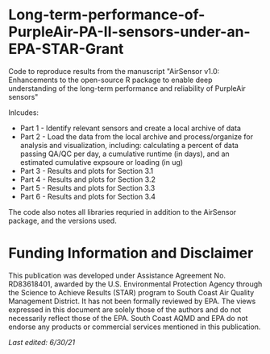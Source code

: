 # Long-term-performance-of-PurpleAir-PA-II-sensors-under-an-EPA-STAR-Grant
Code to reproduce results from the manuscript "AirSensor v1.0: Enhancements to the open-source R package to enable deep understanding of the long-term performance and reliability of PurpleAir sensors"

Inlcudes:

* Part 1 - Identify relevant sensors and create a local archive of data 
* Part 2 - Load the data from the local archive and process/organize for analysis and visualization, including: calculating a percent of data passing QA/QC per day, a cumulative runtime (in days), and an estimated cumulative expsoure or loading (in ug) 
* Part 3 - Results and plots for Section 3.1 
* Part 4 - Results and plots for Section 3.2
* Part 5 - Results and plots for Section 3.3
* Part 6 - Results and plots for Section 3.4

The code also notes all libraries requried in addition to the AirSensor package, and the versions used. 

# Funding Information and Disclaimer 

This publication was developed under Assistance Agreement No. RD83618401, awarded by the U.S. Environmental Protection Agency through the Science to Achieve Results (STAR) program to South Coast Air Quality Management District. It has not been formally reviewed by EPA. The views expressed in this document are solely those of the authors and do not necessarily reflect those of the EPA. South Coast AQMD and EPA do not endorse any products or commercial services mentioned in this publication.

*Last edited: 6/30/21*

